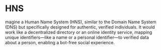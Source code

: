 # HNS
magine a Human Name System (HNS), similar to the Domain Name System (DNS) but specifically designed for authentic, verified individuals. It would work like a decentralized directory or an online identity service, mapping unique identifiers—like a name or a personal identifier—to verified data about a person, enabling a bot-free social experience.
